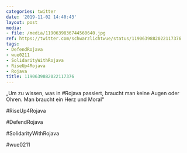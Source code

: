 ```yaml
---
categories: twitter
date: '2019-11-02 14:40:43'
layout: post
media:
- file: /media/1190639836744560640.jpg
ref: https://twitter.com/schwarzlichtwue/status/1190639882022117376
tags:
- DefendRojava
- wue0211
- SolidarityWithRojava
- RiseUp4Rojava
- Rojava
title: 1190639882022117376
---
```

„Um zu wissen, was in #Rojava passiert, braucht man keine Augen oder Ohren. Man braucht ein Herz und Moral“

#RiseUp4Rojava

#DefendRojava

#SolidarityWithRojava

#wue0211  